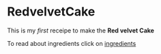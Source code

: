 # RedvelvetCake

This is my *first* receipe  to make the **Red velvet Cake**


To read about ingredients click on [ingredients](https://safiakhanam.github.io/RedvelvetCake/ingredients.md)